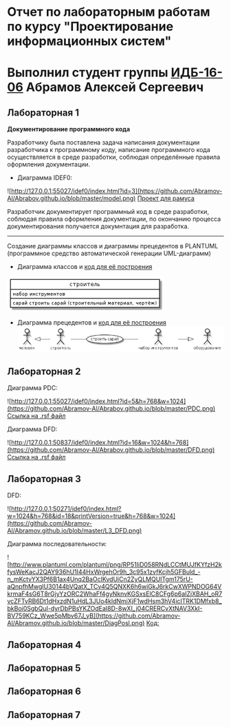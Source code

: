 # Отчет по лабораторным работам по курсу "Проектирование информационных систем"
# Выполнил студент группы [ИДБ-16-06](https://github.com/stankin/design-1/wiki/list-idb-16-06) Абрамов Алексей Сергеевич

## Лабораторная 1

**Документирование программного кода**

Разработчику была поставлена задача написания документации разработчика к программному коду, написание программного кода осуществляется в среде разработки, соблюдая определённые правила оформления документации.

+ Диаграмма IDEF0:

![http://127.0.0.1:55027/idef0/index.html?id=3](https://github.com/Abramov-Al/Abrabov.github.io/blob/master/model.png)
[Проект для рамуса](https://github.com/Abramov-Al/Abrabov.github.io/blob/master/stroyka.rsf)

Разработчик документирует программный код в среде разработки, соблюдая правила оформления документации, по окончанию процесса документирования получается докумнтация для разработка.

***

Создание диаграммы классов и диаграммы прецедентов в PLANTUML (программное средство автоматической генерации UML-диаграмм)

+ Диаграмма классов и [код для её построения](https://github.com/Abramov-Al/Abrabov.github.io/blob/master/class)

![none](https://github.com/Abramov-Al/Abrabov.github.io/blob/master/-YSpfQcgGdU.jpg)

+ Диаграмма прецедентов и [код для её построения](https://github.com/Abramov-Al/Abrabov.github.io/blob/master/prec)
![none](https://github.com/Abramov-Al/Abrabov.github.io/blob/master/NGWCSB2Z1-A.jpg)

## Лабораторная 2

Диаграмма PDC:

![http://127.0.0.1:55027/idef0/index.html?id=5&h=768&w=1024](https://github.com/Abramov-Al/Abrabov.github.io/blob/master/PDC.png)
[Ссылка на .rsf файл](https://github.com/Abramov-Al/Abrabov.github.io/blob/master/stroyka.rsf)

Диаграмма DFD:

![http://127.0.0.1:50837/idef0/index.html?id=16&w=1024&h=768](https://github.com/Abramov-Al/Abrabov.github.io/blob/master/DFD.png)
[Ссылка на .rsf файл](https://github.com/Abramov-Al/Abrabov.github.io/blob/master/stroyka.rsf)

## Лабораторная 3

DFD:

![http://127.0.0.1:50271/idef0/index.html?w=1024&h=768&id=18&printVersion=true&h=768&w=1024](https://github.com/Abramov-Al/Abramov.github.io/blob/master/L3_DFD.png)

Диаграмма последовательности:

![http://www.plantuml.com/plantuml/png/RP51IiD058RNdLCCtMUJfKYfzH2kfysWeKacJ2QAY936hU1I44HxWrgehOr9h_3c95x1zvfKcjh5GFBuld_-n_mKctvYX3Pf6B1ax4Unq2BaOcIKvdUiCn2ZyQLMQUITgm175rU-aQnpfhMwgIU30144bVQatX_TCv4Q5QNXK6h6wiGkJ6rkCwXWPNDOG64VkrmaF4sG6T8rGjyYzORC2WhaFf4gyNknvKGSxsElC8CFg6p6aIZjXBAH_oR7vcZFTvRB6Dt1dHxzdN1uHdL3JUo4kldNmiXjF1wdHsm3hV4icITRK1DMfxb8_bkBoi0SgbQuI-dyrDbPBsYKZOdEaI8D-8wXI_j04CRERCvXtNAV3XkI-BV759KCz_Wwe5pMbv67J_yB](https://github.com/Abramov-Al/Abramov.github.io/blob/master/DiagPosl.png)
[Код:](https://github.com/Abramov-Al/Abramov.github.io/blob/master/DiagPosl.txt)



## Лабораторная 4

## Лабораторная 5

## Лабораторная 6

## Лабораторная 7
